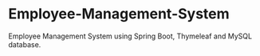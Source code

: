 # Employee-Management-System
Employee Management System using Spring Boot, Thymeleaf and MySQL database.
